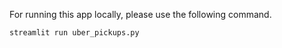 For running this app locally, please use the following command.
```shell
streamlit run uber_pickups.py
```